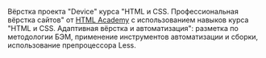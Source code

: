 
Вёрстка проекта "Device" курса "HTML и CSS. Профессиональная вёрстка сайтов" от [HTML Academy](https://htmlacademy.ru)  с использованием навыков курса "HTML и CSS. Адаптивная вёрстка и автоматизация": разметка по методологии БЭМ, применение инструментов автоматизации и сборки, использование препроцессора Less.


 
